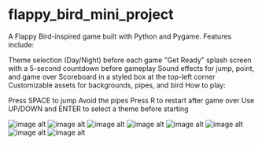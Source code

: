 # flappy_bird_mini_project 
A Flappy Bird-inspired game built with Python and Pygame.
Features include:

Theme selection (Day/Night) before each game 
"Get Ready" splash screen with a 5-second countdown before gameplay
Sound effects for jump, point, and game over 
Scoreboard in a styled box at the top-left corner
Customizable assets for backgrounds, pipes, and bird 
How to play:

Press SPACE to jump
Avoid the pipes
Press R to restart after game over
Use UP/DOWN and ENTER to select a theme before starting

![image alt](https://github.com/mansi153-wq/flappy_bird_mini_proj/blob/main/img_1.png?raw=true)
![image alt](https://github.com/mansi153-wq/flappy_bird_mini_proj/blob/main/img_2.png?raw=true)
![image alt](https://github.com/mansi153-wq/flappy_bird_mini_proj/blob/main/img_3.png?raw=true)
![image alt](https://github.com/mansi153-wq/flappy_bird_mini_proj/blob/main/img_4.png?raw=true)
![image alt](https://github.com/mansi153-wq/flappy_bird_mini_proj/blob/main/img_5.png?raw=true)
![image alt](https://github.com/mansi153-wq/flappy_bird_mini_proj/blob/main/img_6.png?raw=true)
![image alt](https://github.com/mansi153-wq/flappy_bird_mini_proj/blob/main/img_7.png?raw=true)
![image alt](https://github.com/mansi153-wq/flappy_bird_mini_proj/blob/main/img_8.png?raw=true)
